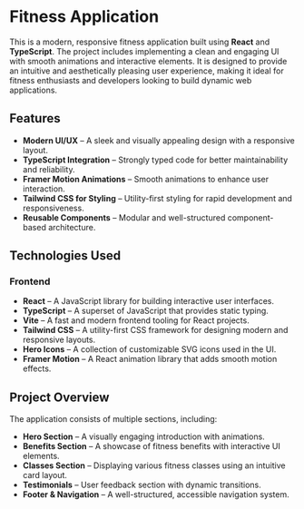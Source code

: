 # Fitness Application

This is a modern, responsive fitness application built using **React** and **TypeScript**. The project includes implementing a clean and engaging UI with smooth animations and interactive elements. It is designed to provide an intuitive and aesthetically pleasing user experience, making it ideal for fitness enthusiasts and developers looking to build dynamic web applications.

## Features

- **Modern UI/UX** – A sleek and visually appealing design with a responsive layout.
- **TypeScript Integration** – Strongly typed code for better maintainability and reliability.
- **Framer Motion Animations** – Smooth animations to enhance user interaction.
- **Tailwind CSS for Styling** – Utility-first styling for rapid development and responsiveness.
- **Reusable Components** – Modular and well-structured component-based architecture.

## Technologies Used

### **Frontend**
- **React** – A JavaScript library for building interactive user interfaces.
- **TypeScript** – A superset of JavaScript that provides static typing.
- **Vite** – A fast and modern frontend tooling for React projects.
- **Tailwind CSS** – A utility-first CSS framework for designing modern and responsive layouts.
- **Hero Icons** – A collection of customizable SVG icons used in the UI.
- **Framer Motion** – A React animation library that adds smooth motion effects.

## Project Overview

The application consists of multiple sections, including:
- **Hero Section** – A visually engaging introduction with animations.
- **Benefits Section** – A showcase of fitness benefits with interactive UI elements.
- **Classes Section** – Displaying various fitness classes using an intuitive card layout.
- **Testimonials** – User feedback section with dynamic transitions.
- **Footer & Navigation** – A well-structured, accessible navigation system.
